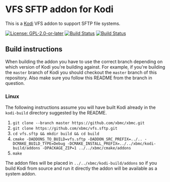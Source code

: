# VFS SFTP addon for Kodi

This is a [Kodi](http://kodi.tv) VFS addon to support SFTP file systems.

[![License: GPL-2.0-or-later](https://img.shields.io/badge/License-GPL%20v2+-blue.svg)](LICENSE.md)
[![Build Status](https://travis-ci.org/xbmc/vfs.sftp.svg?branch=Matrix)](https://travis-ci.org/xbmc/vfs.sftp/branches)
[![Build Status](https://dev.azure.com/teamkodi/binary-addons/_apis/build/status/xbmc.vfs.sftp?branchName=Matrix)](https://dev.azure.com/teamkodi/binary-addons/_build/latest?definitionId=54&branchName=Matrix)
<!--- [![Build Status](https://ci.appveyor.com/api/projects/status/github/xbmc/vfs.sftp?svg=true)](https://ci.appveyor.com/project/xbmc/vfs-sftp) -->

## Build instructions

When building the addon you have to use the correct branch depending on which version of Kodi you're building against. 
For example, if you're building the `master` branch of Kodi you should checkout the `master` branch of this repository. 
Also make sure you follow this README from the branch in question.

### Linux

The following instructions assume you will have built Kodi already in the `kodi-build` directory 
suggested by the README.

1. `git clone --branch master https://github.com/xbmc/xbmc.git`
2. `git clone https://github.com/xbmc/vfs.sftp.git`
3. `cd vfs.sftp && mkdir build && cd build`
4. `cmake -DADDONS_TO_BUILD=vfs.sftp -DADDON_SRC_PREFIX=../.. -DCMAKE_BUILD_TYPE=Debug -DCMAKE_INSTALL_PREFIX=../../xbmc/kodi-build/addons -DPACKAGE_ZIP=1 ../../xbmc/cmake/addons`
5. `make`

The addon files will be placed in `../../xbmc/kodi-build/addons` so if you build Kodi from source and run it directly 
the addon will be available as a system addon.
